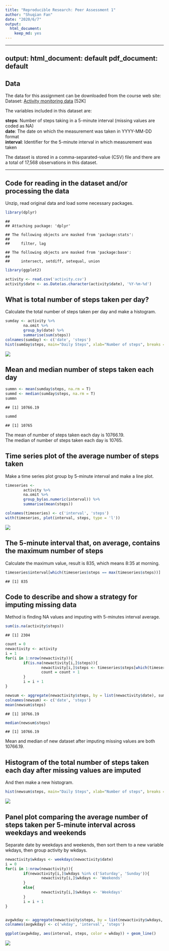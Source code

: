 ```yaml
---
title: "Reproducible Research: Peer Assessment 1"
author: "Shuqian Fan"
date: "2020/6/7"
output: 
  html_document: 
    keep_md: yes
---
```


---
output:
  html_document: default
  pdf_document: default
---

## Data
The data for this assignment can be downloaded from the course web site:  
Dataset: [Activity monitoring data](https://d396qusza40orc.cloudfront.net/repdata%2Fdata%2Factivity.zip) [52K]
  
The variables included in this dataset are:    
  
**steps**: Number of steps taking in a 5-minute interval (missing values are coded as NA)  
**date**: The date on which the measurement was taken in YYYY-MM-DD format  
**interval**: Identifier for the 5-minute interval in which measurement was taken  

The dataset is stored in a comma-separated-value (CSV) file and there are a total of 17,568 observations in this dataset.  

---
## Code for reading in the dataset and/or processing the data

Unzip, read original data and load some necessary packages.  

```r
library(dplyr)
```

```
## 
## Attaching package: 'dplyr'
```

```
## The following objects are masked from 'package:stats':
## 
##     filter, lag
```

```
## The following objects are masked from 'package:base':
## 
##     intersect, setdiff, setequal, union
```

```r
library(ggplot2)

activity <- read.csv('activity.csv')
activity$date <- as.Date(as.character(activity$date), '%Y-%m-%d')
```


## What is total number of steps taken per day?

Calculate the total number of steps taken per day and make a histogram.

```r
sumday <- activity %>%
        na.omit %>%
        group_by(date) %>%
        summarise(sum(steps))
colnames(sumday) <- c('date', 'steps')
hist(sumday$steps, main="Daily Steps", xlab="Number of steps", breaks = 10)
```

![](activity_files/figure-html/unnamed-chunk-2-1.png)<!-- -->

## Mean and median number of steps taken each day


```r
summn <- mean(sumday$steps, na.rm = T)
summd <- median(sumday$steps, na.rm = T)
summn
```

```
## [1] 10766.19
```

```r
summd
```

```
## [1] 10765
```

The mean of number of steps taken each day is 10766.19.  
The median of number of steps taken each day is 10765.  

## Time series plot of the average number of steps taken

Make a time series plot group by 5-minute interval and make a line plot.  

```r
timeseries <- 
        activity %>%
        na.omit %>%
        group_by(as.numeric(interval)) %>%
        summarise(mean(steps))

colnames(timeseries) <- c('interval', 'steps')
with(timeseries, plot(interval, steps, type = 'l'))
```

![](activity_files/figure-html/unnamed-chunk-4-1.png)<!-- -->

## The 5-minute interval that, on average, contains the maximum number of steps

Calculate the maximum value, result is 835, which means 8:35 at morning.  

```r
timeseries$interval[which(timeseries$steps == max(timeseries$steps))]
```

```
## [1] 835
```

## Code to describe and show a strategy for imputing missing data  

Method is finding NA values and imputing with 5-minutes interval average.  

```r
sum(is.na(activity$steps))
```

```
## [1] 2304
```

```r
count = 0
newactivity <- activity
i = 1
for(i in 1:nrow(newactivity)){
        if(is.na(newactivity[i,]$steps)){
                newactivity[i,]$steps <- timeseries$steps[which(timeseries$interval == activity[i,]$interval)]
                count = count + 1
        }
        i = i + 1
}

newsum <- aggregate(newactivity$steps, by = list(newactivity$date), sum)
colnames(newsum) <- c('date', 'steps')
mean(newsum$steps)
```

```
## [1] 10766.19
```

```r
median(newsum$steps)
```

```
## [1] 10766.19
```

Mean and median of new dataset after imputing missing values are both 10766.19.  

## Histogram of the total number of steps taken each day after missing values are imputed

And then make a new histogram.  

```r
hist(newsum$steps, main="Daily Steps", xlab="Number of steps", breaks = 10)
```

![](activity_files/figure-html/unnamed-chunk-7-1.png)<!-- -->

## Panel plot comparing the average number of steps taken per 5-minute interval across weekdays and weekends

Separate date by weekdays and weekends, then sort them to a new variable wkdays, then group activity by wkdays.

```r
newactivity$wkdays <- weekdays(newactivity$date)
i = 0
for(i in 1:nrow(newactivity)){
        if(newactivity[i,]$wkdays %in% c('Saturday', 'Sunday')){
                newactivity[i,]$wkdays <- 'Weekends'
        }
        else{
                newactivity[i,]$wkdays <- 'Weekdays'
        }
        i = i + 1
}


avgwkday <- aggregate(newactivity$steps, by = list(newactivity$wkdays, newactivity$interval), mean, na.rm = T)
colnames(avgwkday) <- c('wkday', 'interval', 'steps')

ggplot(avgwkday, aes(interval, steps, color = wkday)) + geom_line()
```

![](activity_files/figure-html/unnamed-chunk-8-1.png)<!-- -->


